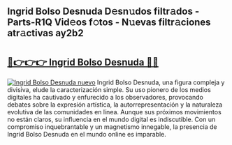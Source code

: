 ## Ingrid Bolso Desnuda D𝚎sn𝚞dos filtr𝚊dos - Parts-R1Q Vid𝚎os f𝚘tos - N𝚞evas filtr𝚊ciones atr𝚊ctivas ay2b2

# <h2><a href="http://mb1lv5.tromn.icu/?c=Ingrid+Bolso+Desnuda">🔗👉👉👉 Ingrid Bolso Desnuda 🔗🔗</a></h2>

[![Ingrid Bolso Desnuda nuevo](https://i.imgur.com/pEAQMta.gif)](http://mb1lv5.tromn.icu/?c=Ingrid+Bolso+Desnuda)
Ingrid Bolso Desnuda, una figura compleja y divisiva, elude la caracterización simple. Su uso pionero de los medios digitales ha cautivado y enfurecido a los observadores, provocando debates sobre la expresión artística, la autorrepresentación y la naturaleza evolutiva de las comunidades en línea. Aunque sus próximos movimientos no están claros, su influencia en el mundo digital es indiscutible. Con un compromiso inquebrantable y un magnetismo innegable, la presencia de Ingrid Bolso Desnuda en el mundo online es imparable.
